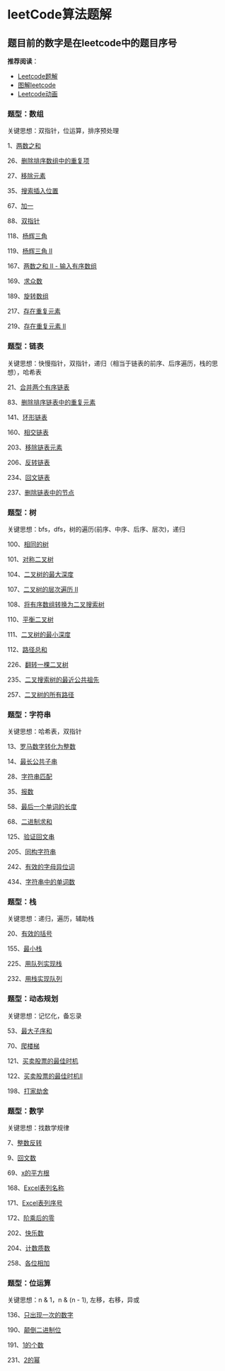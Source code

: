 # leetCode算法题解

## 题目前的数字是在leetcode中的题目序号

**推荐阅读**：

- [Leetcode题解](https://github.com/azl397985856/leetcode)
- [图解leetcode](https://github.com/ZXZxin/ZXBlog/blob/master/Algorithm/LeetCode/LeetCodeSolutionIndex.md)
- [Leetcode动画](https://github.com/MisterBooo/LeetCodeAnimation)

### 题型：数组

关键思想：双指针，位运算，排序预处理

1、[两数之和](https://leetcode-cn.com/problems/two-sum/)

26、[删除排序数组中的重复项](https://github.com/rain9155/LeetCodeSolution/blob/master/src/easy/leetcode26/Solution.java)

27、[移除元素](https://github.com/rain9155/LeetCodeSolution/blob/76f3bf73ff16ec170b9b9aac5e40b1bdbbf57828/src/easy/leetcode27/Solution.java)

35、[搜索插入位置](https://github.com/rain9155/LeetCodeSolution/blob/76f3bf73ff16ec170b9b9aac5e40b1bdbbf57828/src/easy/leetcode35/Solution.java)

67、[加一](https://github.com/rain9155/LeetCodeSolution/blob/master/src/easy/leetcode66/Solution.java)

88、[双指针](https://github.com/rain9155/LeetCodeSolution/blob/76f3bf73ff16ec170b9b9aac5e40b1bdbbf57828/src/easy/leetcode88/Solution.java)

118、[杨辉三角](https://github.com/rain9155/LeetCodeSolution/blob/master/src/easy/leetcode118/Solution.java)

119、[杨辉三角 II](https://github.com/rain9155/LeetCodeSolution/blob/master/src/easy/leetcode119/Solution.java)

167、[两数之和 II - 输入有序数组](https://github.com/rain9155/LeetCodeSolution/blob/master/src/easy/leetcode167/Solution.java)

169、[求众数](https://github.com/rain9155/LeetCodeSolution/blob/master/src/easy/leetcode169/Solution.java)

189、[旋转数组](https://github.com/rain9155/LeetCodeSolution/blob/master/src/easy/leetcode189/Solution.java)

217、[存在重复元素](https://github.com/rain9155/LeetCodeSolution/blob/master/src/easy/leetcode217/Solution.java)

219、[存在重复元素 II](https://github.com/rain9155/LeetCodeSolution/blob/master/src/easy/leetcode219/Solution.java)


### 题型：链表

关键思想：快慢指针，双指针，递归（相当于链表的前序、后序遍历，栈的思想），哈希表

21、[合并两个有序链表](https://github.com/rain9155/LeetCodeSolution/blob/master/src/easy/leetcode21/Solution.java)

83、[删除排序链表中的重复元素](https://github.com/rain9155/LeetCodeSolution/blob/master/src/easy/leetcode83/Solution.java)

141、[环形链表](https://github.com/rain9155/LeetCodeSolution/blob/master/src/easy/leetcode141/Solution.java)

160、[相交链表](https://github.com/rain9155/LeetCodeSolution/blob/master/src/easy/leetcode160/Solution.java)

203、[移除链表元素](https://github.com/rain9155/LeetCodeSolution/blob/master/src/easy/leetcode203/Solution.java)

206、[反转链表](https://github.com/rain9155/LeetCodeSolution/blob/master/src/easy/leetcode206/Solution.java)

234、[回文链表](https://github.com/rain9155/LeetCodeSolution/blob/master/src/easy/leetcode234/Solution.java)

237、[删除链表中的节点](https://github.com/rain9155/LeetCodeSolution/blob/master/src/easy/leetcode237/Solution.java)

### 题型：树

关键思想：bfs，dfs，树的遍历(前序、中序、后序、层次)，递归

100、[相同的树](https://github.com/rain9155/LeetCodeSolution/blob/master/src/easy/leetcode100/Solution.java)

101、[对称二叉树](https://github.com/rain9155/LeetCodeSolution/blob/master/src/easy/leetcode101/Solution.java)

104、[二叉树的最大深度](https://github.com/rain9155/LeetCodeSolution/blob/master/src/easy/leetcode104/Solution.java)

107、[二叉树的层次遍历 II](https://github.com/rain9155/LeetCodeSolution/blob/master/src/easy/leetcode107/Solution.java)

108、[将有序数组转换为二叉搜索树](https://github.com/rain9155/LeetCodeSolution/blob/master/src/easy/leetcode108/Solution.java)

110、[平衡二叉树](https://github.com/rain9155/LeetCodeSolution/blob/master/src/easy/leetcode110/Solution.java)

111、[二叉树的最小深度](https://github.com/rain9155/LeetCodeSolution/blob/master/src/easy/leetcode111/Solution.java)

112、[路径总和](https://github.com/rain9155/LeetCodeSolution/blob/master/src/easy/leetcode112/Solution.java)

226、[翻转一棵二叉树](https://github.com/rain9155/LeetCodeSolution/blob/master/src/easy/leetcode226/Solution.java)

235、[二叉搜索树的最近公共祖先](https://github.com/rain9155/LeetCodeSolution/blob/master/src/easy/leetcode235/Solution.java)

257、[二叉树的所有路径](https://github.com/rain9155/LeetCodeSolution/blob/master/src/easy/leetcode257/Solution.java)

### 题型：字符串

关键思想：哈希表，双指针

13、[罗马数字转化为整数](https://github.com/rain9155/LeetCodeSolution/blob/b0618cc851d249e33785f490f9c689ff12d5cc00/src/easy/leetcode13/Solution.java)

14、[最长公共子串](https://github.com/rain9155/LeetCodeSolution/blob/b0618cc851d249e33785f490f9c689ff12d5cc00/src/easy/leetcode14/Solution.java)

28、[字符串匹配](https://github.com/rain9155/LeetCodeSolution/blob/76f3bf73ff16ec170b9b9aac5e40b1bdbbf57828/src/easy/leetcode28/Solution.java)

35、[报数](https://github.com/rain9155/LeetCodeSolution/blob/76f3bf73ff16ec170b9b9aac5e40b1bdbbf57828/src/easy/leetcode38/Solution.java)

58、[最后一个单词的长度](https://github.com/rain9155/LeetCodeSolution/blob/76f3bf73ff16ec170b9b9aac5e40b1bdbbf57828/src/easy/leetcode58/Solution.java)

68、[二进制求和](https://github.com/rain9155/LeetCodeSolution/blob/master/src/easy/leetcode67/Solution.java)

125、[验证回文串](https://github.com/rain9155/LeetCodeSolution/blob/master/src/easy/leetcode125/Solution.java)

205、[同构字符串](https://github.com/rain9155/LeetCodeSolution/blob/b0618cc851d249e33785f490f9c689ff12d5cc00/src/easy/leetcode205/Solution.java)

242、[有效的字母异位词](https://github.com/rain9155/LeetCodeSolution/blob/master/src/easy/leetcode242/Solution.java)


434、[字符串中的单词数](https://github.com/rain9155/LeetCodeSolution/blob/master/src/easy/leetcode434/Solution.java)

### 题型：栈

关键思想：递归，遍历，辅助栈

20、[有效的括号](https://github.com/rain9155/LeetCodeSolution/blob/b0618cc851d249e33785f490f9c689ff12d5cc00/src/easy/leetcode20/Solution.java)

155、[最小栈](https://github.com/rain9155/LeetCodeSolution/blob/master/src/easy/leetcode155/MinStack.java)

225、[用队列实现栈](https://github.com/rain9155/LeetCodeSolution/blob/master/src/easy/leetcode225/MyStack.java)

232、[用栈实现队列](https://github.com/rain9155/LeetCodeSolution/blob/master/src/easy/leetcode232/MyQueue.java)

### 题型：动态规划

关键思想：记忆化，备忘录

53、[最大子序和](https://github.com/rain9155/LeetCodeSolution/blob/76f3bf73ff16ec170b9b9aac5e40b1bdbbf57828/src/easy/leetcode53/Solution.java)

70、[爬楼梯](https://github.com/rain9155/LeetCodeSolution/blob/master/src/easy/leetcode70/Solution.java)

121、[买卖股票的最佳时机](https://github.com/rain9155/LeetCodeSolution/blob/master/src/easy/leetcode121/Solution.java)

122、[买卖股票的最佳时机II](https://github.com/rain9155/LeetCodeSolution/blob/master/src/easy/leetcode122/Solution.java)

198、[打家劫舍](https://github.com/rain9155/LeetCodeSolution/blob/master/src/easy/leetcode198/Solution.java)

### 题型：数学

关键思想：找数学规律

7、[整数反转](https://github.com/rain9155/LeetCodeSolution/blob/9561243dff12b3e091db788f766c6d0da1564ffc/src/easy/leetcode7/Solution.java)

9、[回文数](https://github.com/rain9155/LeetCodeSolution/blob/master/src/easy/leetcode9/Solution.java)

69、[x的平方根](https://github.com/rain9155/LeetCodeSolution/blob/master/src/easy/leetcode69/Solution.java)

168、[Excel表列名称](https://github.com/rain9155/LeetCodeSolution/blob/master/src/easy/leetcode168/Solution.java)

171、[Excel表列序号](https://github.com/rain9155/LeetCodeSolution/blob/master/src/easy/leetcode171/Solution.java)

172、[阶乘后的零](https://github.com/rain9155/LeetCodeSolution/blob/master/src/easy/leetcode172/Solution.java)

202、[快乐数](https://github.com/rain9155/LeetCodeSolution/blob/master/src/easy/leetcode202/Solution.java)

204、[计数质数](https://github.com/rain9155/LeetCodeSolution/blob/master/src/easy/leetcode204/Solution.java)

258、[各位相加](https://github.com/rain9155/LeetCodeSolution/blob/master/src/easy/leetcode258/Solution.java)

### 题型：位运算

关键思想：n & 1，n & (n - 1), 左移，右移，异或

136、[只出现一次的数字](https://github.com/rain9155/LeetCodeSolution/blob/master/src/easy/leetcode136/Solution.java)

190、[颠倒二进制位](https://github.com/rain9155/LeetCodeSolution/blob/master/src/easy/leetcode190/Solution.java)

191、[1的个数](https://github.com/rain9155/LeetCodeSolution/blob/master/src/easy/leetcode191/Solution.java)

231、[2的幂](https://github.com/rain9155/LeetCodeSolution/blob/master/src/easy/leetcode231/Solution.java)
